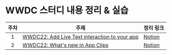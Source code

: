 # WWDC 스터디 내용 정리 & 실습
|주차|주제|정리 링크|
|:----:|---|---|
|1|[WWDC22: Add Live Text interaction to your app](https://developer.apple.com/videos/play/wwdc2022/10026/)|[Notion](https://mercury-raptorex-02f.notion.site/WWDC22-Add-Live-Text-interaction-to-your-app-9b983d436f1d44b4ab0712d30e1ec7d5)|
|2|[WWDC22: What's new in App Clips](https://developer.apple.com/videos/play/wwdc2022/10097/)|[Notion]()|